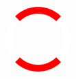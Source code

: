 <html>
<head>
<meta name="viewport" content="width=device-width, initial-scale=1">
<style>
/* Center the loader */
#loader {
  position: absolute;
  left: 50%;
  top: 50%;
  z-index: 1;
  width: 150px;
  height: 150px;
  margin: -75px 0 0 -75px;
  border: 16px solid red;
  border-radius: 50%;
  border-top: 16px solid red;
  border-left: 16px solid white;
  border-bottom: 16px solid red;
  border-right: 16px solid white;
  width: 120px;
  height: 120px;
  -webkit-animation: spin 2s linear infinite;
  animation: spin 2s linear infinite;
}

@-webkit-keyframes spin {
  0% { -webkit-transform: rotate(0deg); }
  100% { -webkit-transform: rotate(360deg); }
}

@keyframes spin {
  0% { transform: rotate(0deg); }
  100% { transform: rotate(360deg); }
}

/* Add animation to "page content" */
.animate-bottom {
  position: relative;
  -webkit-animation-name: animatebottom;
  -webkit-animation-duration: 1s;
  animation-name: animatebottom;
  animation-duration: 1s
}

@-webkit-keyframes animatebottom {
  from { bottom:-100px; opacity:0 } 
  to { bottom:0px; opacity:1 }
}

@keyframes animatebottom { 
  from{ bottom:-100px; opacity:0 } 
  to{ bottom:0; opacity:1 }
}

#myDiv {
  display: none;
  text-align: center;
}
</style>
</head>
<body onload="myFunction()" style="margin:0;">

<div id="loader"></div>

<div style="display:none;" id="myDiv" class="animate-bottom">
  <head>
<style>
h1,ul,li{
    color: white;
    text-shadow: 1px 1px 2px black, 0 0 25px blue, 0 0 5px darkblue;
}
</style>
</head>

<head>
<style>

p.italic {
    font-style: italic;
}

</style>
</head>

<head>
<style>
ul {
    list-style-type: none;
    margin: 0;
    padding: 0;
    overflow: hidden;
    background-color: #333;
}

li {
    float: left;
}

li a {
    display: block;
    color: white;
    text-align: center;
    padding: 14px 16px;
    text-decoration: none;
}

li a:hover {
    background-color: #111;
}
</style>
</head>

<html>
<body>

<img src="http://www.stjosephsrush.ie/wp-content/uploads/2018/03/schoolbanner3.png"  width="7000" height="200">


<h1 style="text-align:center;">About</h1>
   <strong>C.S.P.E</strong> 

 <ul>
   <li><a class="active" href="https://stjrush.github.io/cspe.github.io/">About</a></li>
   <li><a href="https://lukedoyle03.github.io/cspe.github.io/">Action project</a></li>
    <li><a href="https://www.curriculumonline.ie/getmedia/b4cf7fd4-46d0-4595-baa9-f6c38923c75f/JCSEC04_CSPE_Syllabus.pdf">C.S.P.E syllabus</a></li>
 </ul> 

<p><font face="verdana" font size="4" color="blue">cspe is a subject taught in our school. It is taught from 1st-3rd year once a week.It is mainly based around politics.There are 7 main parts to the course these are Law, Interdepedence, Democracy, Stewardship, Rights and Responsibilities, Human Dignity and Development these will be explained below with examples of topics within them</font></p>
 
<p><font face="verdana" font size="4" color="blue">Rights & Responsibilities
Every human being is entitled to basic rights, but we also have a responsibility to others, and there is a constant need to safeguard peoples’ rights.
Topics include Children’s rights, prisoners of conscience, torture</font></p>
 
<p><font face="verdana" font size="4" color="blue">Human Dignity
Every human being has the right to live their lives with dignity and to be treated with respect.
Topics include Homelessness, bullying, refugees</font></p>
 
<p><font face="verdana" font size="4" color="blue">Stewardship
Caring responsibly for our environment and the planet on which we live
Topics include Recycling, global warming, the ozone layer</font></p>
    
<p><font face="verdana" font size="4" color="blue">Development
Improvements taking place in local, national or international communities
Topics include Tackling poverty in Africa, Third World Debt problems, regional development in Ireland</font></p>
 
<p><font face="verdana" font size="4" color="blue">Democracy
Citizens voting to elect people to represent them in government
Topics include Elections, Dail Eireann, Local Government</font></p>
 
<p><font face="verdana" font size="4" color="blue">Law
The rules and laws necessary to protect citizens. How laws are made, upheld, and the consequences of breaking the law.
Topics include An Garda Siochana, the courts system, the prison system</font></p>
 
<p class="italic">
<p><font face="verdana" font size="4" color="blue">Interdependence
The way in which we are connected with others in the world
Topics include The European Union, the United Nations, Fair Trade</font></p>
   
<h1 style="text-align:center;">Examination</h1>
   
<p><font face="verdana" font size="4" color="blue">A total of 40% of the marks in the exam are awarded for a written theory test, which includes such things as producing <p><font face="verdana" font size="4" color="blue">a poster, letter or article on a CSPE topic (such as poverty, racism, discrimination, etc.) and interpreting opinion polls.The written exam also has a number of short questions</font></p>

<p><font face="verdana" font size="4" color="blue">The remaining 60% of the marks are given for a report on an Action Project performed by an entire class of students at a time. This has to be based on one of the core topics - e.g. workers rights, environmentalism, racism, human rights, etc</font></p>
    
 <body>

<a href="https://www.studyclix.ie/content/file/pdfs/2/2c86ac06-807e-415f-9e3a-8103f1a80060.pdf">
  <img src="https://cdn.shopify.com/s/files/1/1837/8517/products/edco-exam-papers-incl-2017-exam-junior-cert-cspe-higher-ordinary-levels.jpg?v=1518062985" alt="HTML tutorial" style="width:250px;height:250px;border:0">
</a>

</body>

<script>
var myVar;

function myFunction() {
    myVar = setTimeout(showPage, 3000);
}

function showPage() {
  document.getElementById("loader").style.display = "none";
  document.getElementById("myDiv").style.display = "block";
}
</script>
